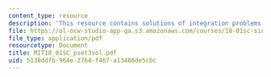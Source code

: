 ```yaml
---
content_type: resource
description: 'This resource contains solutions of integration problems. '
file: https://ol-ocw-studio-app-qa.s3.amazonaws.com/courses/18-01sc-single-variable-calculus-fall-2010/5138ddfb964e2764f467a13486de5cbc_MIT18_01SC_pset3sol.pdf
file_type: application/pdf
resourcetype: Document
title: MIT18_01SC_pset3sol.pdf
uid: 5138ddfb-964e-2764-f467-a13486de5cbc
---
```


